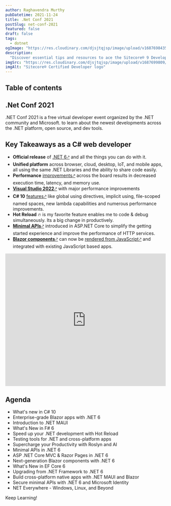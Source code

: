 ```yaml
---
author: Raghavendra Murthy
pubDatetime: 2021-11-24
title: .Net Conf 2021
postSlug: net-conf-2021
featured: false
draft: false
tags:
  - dotnet
ogImage: "https://res.cloudinary.com/djsjtqjsp/image/upload/v1687698435/raghavendra-murthy-blog/sitecore-logo_zlgm7b.jpg"
description:
  "Discover essential tips and resources to ace the Sitecore® 9 Developer certification exam. Level up your skills and boost your career prospects!"
imgSrc: "https://res.cloudinary.com/djsjtqjsp/image/upload/v1687699809/raghavendra-murthy-blog/world-of-dotnet_e0cmme.svg"
imgAlt: "Sitecore® Certified Developer logo"
---
```


## Table of contents

## .Net Conf 2021

.NET Conf 2021 is a free virtual developer event organized by the .NET community and Microsoft. to learn about the newest developments across the .NET platform, open source, and dev tools.

## Key Takeaways as a C# web developer

* **Official release** of <a href="https://dotnet.microsoft.com/download" target="_blank">.NET 6🡕</a> and all the things you can do with it.
* **Unified platform** across browser, cloud, desktop, IoT, and mobile apps, all using the same .NET Libraries and the ability to share code easily.
* **Performance** <a href="https://devblogs.microsoft.com/dotnet/performance-improvements-in-net-6/" target="_blank">improvements🡕</a>  across the board results in decreased execution time, latency, and memory use.
* <a href="https://visualstudio.microsoft.com/downloads/" target="_blank">**Visual Studio 2022**🡕</a> with major performance improvements
* **C# 10** <a href="https://devblogs.microsoft.com/dotnet/welcome-to-csharp-10/" target="_blank">features🡕</a>  like global using directives, implicit using, file-scoped named spaces, new lambda capabilities and numerous performance improvements.
* **Hot Reload** 🔥 is my favorite feature enables me to code & debug simultaneously. Its a big change in productively.
* <a href="https://docs.microsoft.com/en-us/aspnet/core/fundamentals/minimal-apis?view=aspnetcore-6.0" target="_blank">**Minimal APIs**🡕</a>  introduced in ASP.NET Core to simplify the getting started experience and improve the performance of HTTP services.
* <a href="https://docs.microsoft.com/en-us/aspnet/core/blazor/components/?view=aspnetcore-6.0/" target="_blank">**Blazor components**🡕</a>  can now be <a href="https://docs.microsoft.com/en-us/aspnet/core/blazor/components/?view=aspnetcore-6.0#render-razor-components-from-javascript" target="_blank">rendered from JavaScript🡕</a>  and integrated with existing JavaScript based apps.

<iframe width="100%" height="415" src="https://www.youtube.com/embed/oPyTZ-HGdn4" title="YouTube video player" frameborder="0" allow="accelerometer; autoplay; clipboard-write; encrypted-media; gyroscope; picture-in-picture; web-share" allowfullscreen></iframe>

## Agenda
* What's new in C# 10
* Enterprise-grade Blazor apps with .NET 6
* Introduction to .NET MAUI
* What's New in F# 6
* Speed up your .NET development with Hot Reload
* Testing tools for .NET and cross-platform apps
* Supercharge your Productivity with Roslyn and AI
* Minimal APIs in .NET 6
* ASP .NET Core MVC & Razor Pages in .NET 6
* Next-generation Blazor components with .NET 6
* What's New in EF Core 6
* Upgrading from .NET Framework to .NET 6
* Build cross-platform native apps with .NET MAUI and Blazor
* Secure minimal APIs with .NET 6 and Microsoft Identity
* NET Everywhere - Windows, Linux, and Beyond
  
Keep Learning!